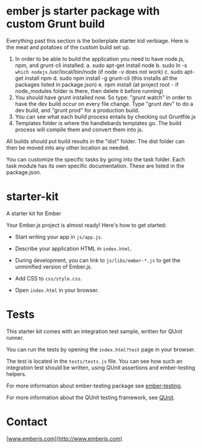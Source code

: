 ember js starter package with custom Grunt build
===========

Everything past this section is the boilerplate starter kid verbiage.  Here is the meat and potatoes of the custom build set up.

1.  In order to be able to build the application you need to have node.js, npm, and grunt-cli installed:
  a. sudo apt-get install node
  b. sudo ln -s `which nodejs` /usr/local/bin/node (if node -v does not work)
  c. sudo apt-get install npm
  d. sudo npm install -g grunt-cli (this installs all the packages listed in package.json)
  e. npm install (at project root - if node_modules folder is there, then delete it before running)
2.  You should have grunt installed now.  So type: "grunt watch" in order to have the dev build occur on every file change.
    Type "grunt dev" to do a dev build, and "grunt prod" for a production build.
3.  You can see what each build process entails by checking out Gruntfile.js
4.  Templates folder is where the handlebards templates go.  The build process will compile them and convert them into js.

All builds should put build results in the "dist" folder.  The dist folder can then be moved into any other location as needed.

You can customize the specific tasks by going into the task folder.  Each task module has its own specific documentation.  These are listed in the package.json.

starter-kit
===========

A starter kit for Ember

Your Ember.js project is almost ready! Here's how to get started:

- Start writing your app in `js/app.js`.

- Describe your application HTML in `index.html`.

- During development, you can link to `js/libs/ember-*.js` to get the
  unminified version of Ember.js.

- Add CSS to `css/style.css`.

- Open `index.html` in your browser.

Tests
=====

This starter kit comes with an integration test sample, written for QUnit runner.

You can run the tests by opening the `index.html?test` page in your browser.

The test is located in the `tests/tests.js` file. You can see how such an
integration test should be written, using QUnit assertions and ember-testing helpers.

For more information about ember-testing package see [ember-testing](http://emberjs.com/guides/testing/integration/).

For more information about the QUnit testing framework, see [QUnit](http://qunitjs.com/).

Contact
====

[www.emberjs.com](http://www.emberjs.com)



